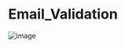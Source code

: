 # Email_Validation


![image](https://user-images.githubusercontent.com/62164797/123033068-bebdce80-d404-11eb-8939-b0ab842b5df7.png)
